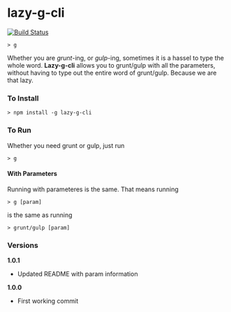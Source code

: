 # lazy-g-cli

[![Build Status](https://travis-ci.org/joeyism/lazy-g-cli.svg)](https://travis-ci.org/joeyism/lazy-g-cli)

    > g

Whether you are *grunt*-ing, or *gulp*-ing, sometimes it is a hassel to type the whole word. **Lazy-g-cli** allows you to grunt/gulp with all the parameters, without having to type out the entire word of grunt/gulp. Because we are that lazy.

### To Install

    > npm install -g lazy-g-cli

### To Run

Whether you need grunt or gulp, just run

    > g

#### With Parameters

Running with parameteres is the same. That means running

    > g [param]

is the same as running

    > grunt/gulp [param]

### Versions

**1.0.1**
* Updated README with param information


**1.0.0**
* First working commit


